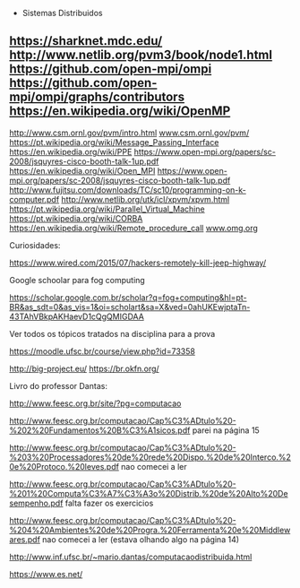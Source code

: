 * Sistemas Distribuidos


https://sharknet.mdc.edu/
http://www.netlib.org/pvm3/book/node1.html
https://github.com/open-mpi/ompi
https://github.com/open-mpi/ompi/graphs/contributors
https://en.wikipedia.org/wiki/OpenMP
--
http://www.csm.ornl.gov/pvm/intro.html
www.csm.ornl.gov/pvm/
https://pt.wikipedia.org/wiki/Message_Passing_Interface
https://en.wikipedia.org/wiki/PPE
https://www.open-mpi.org/papers/sc-2008/jsquyres-cisco-booth-talk-1up.pdf
https://en.wikipedia.org/wiki/Open_MPI
https://www.open-mpi.org/papers/sc-2008/jsquyres-cisco-booth-talk-1up.pdf
http://www.fujitsu.com/downloads/TC/sc10/programming-on-k-computer.pdf
http://www.netlib.org/utk/icl/xpvm/xpvm.html
https://pt.wikipedia.org/wiki/Parallel_Virtual_Machine
https://pt.wikipedia.org/wiki/CORBA
https://en.wikipedia.org/wiki/Remote_procedure_call
www.omg.org

Curiosidades:

https://www.wired.com/2015/07/hackers-remotely-kill-jeep-highway/

Google schoolar para fog computing

https://scholar.google.com.br/scholar?q=fog+computing&hl=pt-BR&as_sdt=0&as_vis=1&oi=scholart&sa=X&ved=0ahUKEwjptaTn-43TAhVBkpAKHaevD1cQgQMIGDAA


Ver todos os tópicos tratados na disciplina para a prova

https://moodle.ufsc.br/course/view.php?id=73358


http://big-project.eu/
https://br.okfn.org/

Livro do professor Dantas:

http://www.feesc.org.br/site/?pg=computacao

http://www.feesc.org.br/computacao/Cap%C3%ADtulo%20-%202%20Fundamentos%20B%C3%A1sicos.pdf 
parei na página 15

http://www.feesc.org.br/computacao/Cap%C3%ADtulo%20-%203%20Processadores%20de%20rede%20Dispo.%20de%20Interco.%20e%20Protoco.%20leves.pdf
nao comecei a ler

http://www.feesc.org.br/computacao/Cap%C3%ADtulo%20-%201%20Computa%C3%A7%C3%A3o%20Distrib.%20de%20Alto%20Desempenho.pdf
falta fazer os exercicios

http://www.feesc.org.br/computacao/Cap%C3%ADtulo%20-%204%20Ambientes%20de%20Progra.%20Ferramenta%20e%20Middlewares.pdf
nao comecei a ler (estava olhando algo na página 14)

http://www.inf.ufsc.br/~mario.dantas/computacaodistribuida.html

https://www.es.net/


